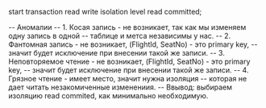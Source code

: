 start transaction read write isolation level read committed;

-- Аномалии
-- 1. Косая запись - не возникает, так как мы изменяем одну запись в одной
-- таблице и метса независимы у нас.
-- 2. Фантомная запись - не возникает, (FlightId, SeatNo)  - это primary key,
-- значит будет исключение при внесении такой же записи.
-- 3. Неповторяемое чтение - не возникает, (FlightId, SeatNo)  - это primary key,
-- значит будет исключение при внесении такой же записи.
-- 4. Грязное чтение - имеет место, значит нужна изоляция
-- которая не дает читать незакомиченные изменениия.
-- Ввывод: выбираем изоляцию read commited, как минимально необходимую.
